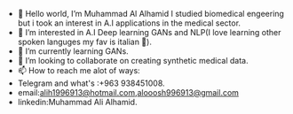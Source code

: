 - 👋 Hello world, I’m Muhammad Al Alhamid I studied biomedical engeering but i took an interest in A.I applications in the medical sector.
- 👀 I’m interested in A.I Deep learning GANs and NLP(I love learning other spoken languges my fav is italian 💞).
- 🌱 I’m currently learning GANs.
- 💞️ I’m looking to collaborate on creating synthetic medical data.
- 📫 How to reach me alot of ways:
- Telegram and what's :+963 938451008.
- email:alih1996913@hotmail.com,alooosh996913@gmail.com
- linkedin:Muhammad Ali Alhamid.


